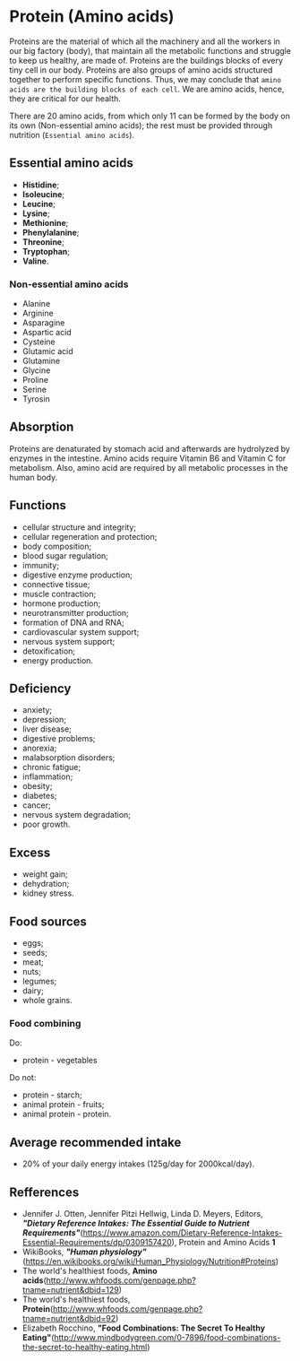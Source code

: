 # Protein (Amino acids)
Proteins are the material of which all the machinery and all the workers in our big factory (body), that maintain all the metabolic functions and struggle to keep us healthy, are made of. Proteins are the buildings blocks of every tiny cell in our body.
Proteins are also groups of amino acids structured together to perform specific functions. Thus, we may conclude that `amino acids are the building blocks of each cell`. We are amino acids, hence, they are critical for our health.

There are 20 amino acids, from which only 11 can be formed by the body on its own (Non-essential amino acids); the rest must be provided through nutrition (`Essential amino acids`).

## Essential amino acids
- __Histidine__;
- __Isoleucine__;
- __Leucine__;
- __Lysine__;
- __Methionine__;
- __Phenylalanine__;
- __Threonine__;
- __Tryptophan__;
- __Valine__.

### Non-essential amino acids
- Alanine
- Arginine
- Asparagine
- Aspartic acid
- Cysteine
- Glutamic acid
- Glutamine
- Glycine
- Proline
- Serine
- Tyrosin

## Absorption
Proteins are denaturated by stomach acid and afterwards are hydrolyzed by enzymes in the intestine. Amino acids require Vitamin B6 and Vitamin C 
for metabolism. Also, amino acid are required by all metabolic processes in the human body.

## Functions
- cellular structure and integrity;
- cellular regeneration and protection;
- body composition;
- blood sugar regulation;
- immunity;
- digestive enzyme production;
- connective tissue;
- muscle contraction;
- hormone production;
- neurotransmitter production;
- formation of DNA and RNA;
- cardiovascular system support;
- nervous system support;
- detoxification;
- energy production.

## Deficiency
- anxiety;
- depression;
- liver disease;
- digestive problems;
- anorexia;
- malabsorption disorders;
- chronic fatigue;
- inflammation;
- obesity;
- diabetes;
- cancer;
- nervous system degradation;
- poor growth.

## Excess
- weight gain;
- dehydration;
- kidney stress.

## Food sources
- eggs;
- seeds;
- meat;
- nuts;
- legumes;
- dairy;
- whole grains.

### Food combining
Do:
- protein - vegetables

Do not:
- protein - starch;
- animal protein - fruits;
- animal protein - protein.

## Average recommended intake
- 20% of your daily energy intakes (125g/day for 2000kcal/day).

## Refferences
- Jennifer J. Otten, Jennifer Pitzi Hellwig, Linda D. Meyers, Editors, ___"Dietary Reference Intakes: The Essential Guide to Nutrient Requirements"___(https://www.amazon.com/Dietary-Reference-Intakes-Essential-Requirements/dp/0309157420), Protein and Amino Acids __1__
- WikiBooks, ___"Human physiology"___(https://en.wikibooks.org/wiki/Human_Physiology/Nutrition#Proteins)
- The world's healthiest foods, __Amino acids__(http://www.whfoods.com/genpage.php?tname=nutrient&dbid=129)
- The world's healthiest foods, __Protein__(http://www.whfoods.com/genpage.php?tname=nutrient&dbid=92)
- Elizabeth Rocchino, __"Food Combinations: The Secret To Healthy Eating"__(http://www.mindbodygreen.com/0-7896/food-combinations-the-secret-to-healthy-eating.html)